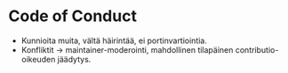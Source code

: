 # Code of Conduct

- Kunnioita muita, vältä häirintää, ei portinvartiointia.
- Konfliktit → maintainer-moderointi, mahdollinen tilapäinen contributio-oikeuden jäädytys.
